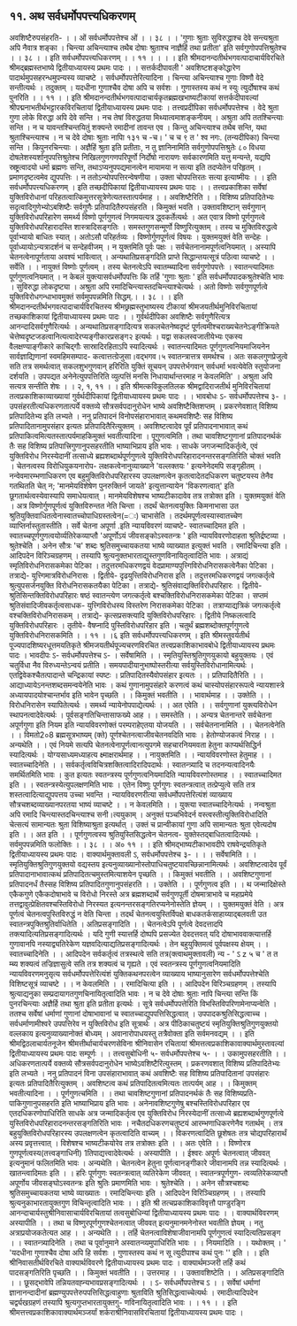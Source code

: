 ## ११. अथ सर्वधर्मोपपत्त्यधिकरणम्
अवशिष्टैरुपसंहरति-
। । ओं सर्वधर्मोपपत्तेश्च ओं । । ३८ । ।
'गुणाः श्रुताः सुविरुद्धाश्च देवे सन्त्यश्रुता अपि नैवात्र शङ्का ।
चिन्त्या अचिन्त्याश्च तथैब दोषाः श्रुताश्च नाज्ञैहिं तथा प्रतीता' इति
सर्वगुणोपपत्तिश्रुतेश्च । । ३८ । । इति सर्वधर्मोपपत्त्यधिकरणम् । । ११ । ।
। । इति श्रीमदानन्दतीर्थभगवत्पादाचार्यविरचिते श्रीमद्ब्रह्मस्तभाष्ये
द्वितीयाध्यायस्य प्रथमः पादः । ।
सत्तर्कदीपावली '
अवशिष्टशङ्कोद्धारेण पादार्थमुपसहरन्धमुपन्यस्य व्याचष्टे । सर्वधर्मोपपत्तेरित्यादिना । चिन्त्या
अचिन्त्याश्च गुणाः विष्णौ वेदे सन्तीत्यर्थः । तदुक्तम् । यदधीना गुणाश्चैव दोषा अपि च सर्वशः ।
गुणास्तस्य कथं न स्युः त्युर्दोषाश्च कथं पुनरिति । । ११ । ।
इति श्रीमदानन्दतीर्थभगवत्पादाचार्यकृतब्रह्मखभाष्यटीकायां
सत्तर्कदीपावल्यां श्रीपद्मनाभतीर्थभट्टारकविरचितायां
द्वितीयाध्यायस्य प्रथमः पादः ।
तत्त्वप्रदीपिका
सर्वधर्मोपपत्तेश्च । वेदे श्रुता गुणा लोके विरुद्धा अपि देवे सन्ति । नच तेषां विरुद्धतया
मिथ्यात्वमाशङ्कनीयम् । अश्रुता अपि ततश्चिन्त्याः सन्ति । न च यावन्तश्चिन्तयितुं शक्यन्ते रमादीनां
तावन्त एव । किन्तु अचिन्त्याश्च तथैब सन्ति, यथा श्रुताश्चिन्त्याश्च । न च देवे दोषाः श्रुताः नापिा १३१ च -च। ' च च ९ त ' श्व नगः.
(तन्यदीपिका)
चिन्त्या सन्ति । किपुनरचिन्त्याः । अज्ञैहिं श्रुता इति प्रतीताः, न तु ज्ञानिनामिति सर्वगुणोपपत्तिश्रुतेः
८० विधया दोषलेशस्यर्शानुपपत्तिश्रुतेश्च निखिलगुणगणपरिपूर्णो निर्दोषो नारायणः सर्वकारणमिति
यत्तु मन्यन्ते, यद्यपि स्रष्ट्रत्वादयो धर्मा ब्रह्मणः सन्ति, तथाऽप्यनुपपद्यमानत्वेन मायामया न सत्या
इति तदप्येतेन परिहृतम् । प्रमाणदृष्टत्वमेव द्युपपत्तिः । न ततोऽन्योपपत्तिरन्वेषणीया । उक्ता
चोपपत्तिरतः सत्या इत्याष्मीयः । । इति सर्वधर्मोपपत्त्यधिकरणम् ।
इति तच्छदीपिकायां द्वितीयाध्यायस्य प्रथमः पादः । ।
तत्त्वप्रकाशिका
सर्वेषां युक्तिविरोधानां परिहतत्वात्किमुत्तरसूत्रेणेत्यतस्तात्पर्यमाह । । अवशिष्टैरिति । । विशिष्य
प्रतिपादितेभ्यः सदृत्वादिगुणेभ्योऽबशिष्टैः सर्वगुणैः प्रतिपादितैरुपसंहरति । किमुक्तं भवति ।
उक्तावशिष्टान् सर्वगुणान् युक्तिविरोधपरिहारेण समर्थ्य विष्णो पूर्णगुणत्वं निगमयत्यत्र
द्ध्वकर्तेत्यर्थः । अत एवात्र विष्णो पूर्णगुणत्वे युक्तिविरोधपरिहारादस्ति शास्त्रादिसङ्गतिः ।
समस्तगुणसन्मूर्णो विष्णुरित्युक्तम् । तस्य च मुक्तिविरुद्धत्वे पूर्वाभ्यायो बाधितः स्यात् । अतोऽसौ
परिहर्तव्यः । विष्णोर्गुणपूर्णत्वं विषयः । युक्तमयुक्तं वेति सन्देहः । पूर्वाध्यायोऽन्यत्रादर्शनं च
सन्देहवीजम् । न युक्तमिति पूर्वः पक्षः । सर्वचेतनानामपूर्णत्वनियमात् । अस्यापि चेतनत्वेनापूर्णताया
अवश्यं भावित्वात् । अन्यथातिप्रसङ्गदिति प्राप्ते सिद्धान्तयत्सूत्रं पठित्वा व्याचष्टे । । सर्वेति । । नायुक्तं
विष्णोः पूर्णत्वम् । तस्य चेतनत्वेऽपि स्वातम्ब्यादिना सर्वगुणोपपत्तेः । स्वातन्त्यादिमतः
पूर्णगुणत्वनियमात् । न केबलं युक्त्यासर्वधर्मोपपत्तिः कि तर्हि 'गुणाः श्रुताः ' इति
सर्वधर्मोपपादकश्रुतेश्चेति भावः । सुविरुद्धा लोकदृष्ट्या । अश्रुता अपि
रमादिचिन्त्यास्तदचिन्त्याश्चेत्यर्थः । अतो विष्णोः सर्वगुणपूर्णत्वे युक्तिविरोधगन्धाभावमुक्तं
सर्वमुपपन्नमिति सिद्धम्.। । ३८ । ।
इति श्रीमदानन्दतीर्थभगवत्पादाचार्यविरचितस्य श्रीमछ्रह्मस्तुभाष्यस्य
टीकायां श्रीमजयतीर्थमुनिविरचितायां तच्छकाशिकायां द्वितीयाध्यायस्य प्रथमः पादः । ।
गुर्वर्थदीपिका
अवशिष्टैः सर्वगुणैरित्यत्र आनन्दादिसर्वगुणैरित्यर्थः । अन्यथातिप्रसङ्गादित्यत्र
सकलचेतनेष्वदृष्टं पूर्णत्वमीश्चराख्यचेतनेऽङ्गीक्रियते चेत्तेष्वदृष्टजडत्वानित्यत्वादेरप्यङ्गीकारप्रसङ्ग२
इत्यर्थः । यद्वा सकलस्वजातीयेभ्यः एकस्य वैलक्षण्याङ्गीकारे काचिद्गौः सास्रादिरहिताऽपि
स्यादित्यर्थः । स्वातन्त्यादिमतः पूर्णगुणत्वनियमाजियनेन सार्वज्ञाद्यिणानां स्वमहिमसम्पाद-
कत्वात्तत्ग्रेजुसा।वद्भगव।५ स्वातन्त्रात्तत्र समर्थश्च । अतः सकलगुणप्रेजुत्वे सति तत्र समर्थत्वात्
सकलशुभगुणवान् हरिरिति युक्तिं सूचयन् उपपत्तेर्भगवान् सर्वधर्मा भवत्येवेति स्तुयोजना
दर्शयति । उपपद्यत अनेनेत्युपपत्तिरिति व्युत्पत्तिं मनसि निधायार्थान्तरमाह न केवलमिति' ।
अश्रुता अपि सत्यत्र सन्तीति शेषः । । २, १, ११ । ।
इति श्रीमत्कविकुलतिलक श्रीमद्वादिराजतीर्थ मुनिविरचितायां तत्वप्रकाशिकाव्याख्यायां
गुर्वर्थदीपिकायां द्वितीयाध्यायस्य प्रथमः पादः । ।
भावबोधः
ऽ- सर्वधर्मोपपत्तेश्च ३- । उपसंहरतीत्यधिकरणतात्पर्ये वक्तव्ये सौत्रसर्वपदानुरोधेन भाष्ये
अवशिष्टैक्तिशप्तम् । प्रकरणेवशात् विशिष्य प्रतिपादितेभ्य इति लभ्यते ।
ननु प्रतिपादनं विनोपसंहाराभावात् कथमवशिष्टैः सह विशिष्य प्रतिपादितानामुपसंहार
इत्यतः प्रतिपादितैरित्युक्तम् । अवशिष्टत्वादेव पूर्वं प्रतिपादनाभावात् कथं
प्रतिपाकित्वमित्यतस्तात्पर्यमाहकिमुक्तं भवतीत्यादिना । पूगुणत्वमिति । तथा चावशिष्टगुणानां
प्रतिपादनर्थकं तैः सह विशिष्य प्रतिपात्त्रिगुणानुपसहरतीति भाष्याभिप्राय इति भावः । साधके
जगजन्मादिकर्तृत्वे, एवं युक्तिविरोध निरस्येदानीं तत्साध्ये ब्रह्यशब्दार्थपूर्णगुणत्वे
युक्तिविरोधपरिहारादनन्तरसङ्गतिरिति चोक्तं भवति । चेतनत्वस्य विरोधियुकयनारोप-
लक्षकत्वेनानुव्याख्याने 'वल्लक्तयः ' इत्यनेनेदमपि सङ्गृहीतम् ।
नन्वेवमारम्भणाधिकरण एव बहुमुक्तिविरोधपरिहारस्य उपलक्षणत्वेन कृतत्वादेतदधिकरण
चतुष्टयस्य तेनैव गतथितति चेत् न;
'मानमेयविशेषेण पुनरुक्तिर्न जायते'
इत्युत्तान्यायेन 'विकरणत्वात्' इति छूगतार्थत्वस्येवास्यापि समाधेयत्वात् । मानमेयविशेषश्च
भाष्यटीकादावेव तत्र तत्रोक्त इति । युक्तमयुक्तं वेति । अत्र विष्णोर्गुणपूर्णत्वं युक्तिविरुन्तत नेति
चिन्ता । तदर्थं चेतनत्वयुक्तिः किमनाभासा उत श्रुतियुक्तिवाधितत्वेनास्वातच्चोपाधिग्रस्तत्वेन(=ः)
चाभासेति । तदर्थमपूर्णत्वस्यास्वातच्चेण व्याप्तिर्नास्तुतास्तीति । सर्वे चेतना अपूर्णा .इति
न्यायविवरणं व्याचष्टे- स्वातच्चादिमत इति । स्वातच्चपूर्णगुणत्वयोर्व्यतिरेकव्याप्तौ 'अपूर्णोऽयं
जीवसङ्कोऽस्वतन्त्रः ' इति न्यायविवरणोदाहता श्रुतिर्द्रष्टव्या । श्रुतेश्चेति । अनेन सौत्रः 'च' शब्दः
श्रुतिसमुच्चायकतया भाष्ये व्याख्यात इत्युक्तं भवति । रमादिचिन्त्या इति । आदिपदेन
विरिञ्चग्रहणम् । तस्यापि श्रुत्यनुक्तभारताद्युस्तगुणविनायितृत्वादिति भावः । अत्राद्यं
स्मृतिविरोधनिरासकमेका पेटिका । तदुत्तरमधिकरणद्वयं वेदप्रामाण्यपुत्त्गिविरोधनिरासकत्वेनैका
पेटिका । तत्राद्ये- युत्त्गिमात्रविरोधनिरासः । द्वितीये- दृढयुत्त्तिविरोधनिरास इति ।
तदुत्तरमधिकरणद्वयं जगत्कर्तृत्वे श्रुत्युपसर्जनयुक्ति विरोधनिरासकतयैका पेटिका । तत्राद्ये-
श्रुतिसंवाद्यक्तिविरोधपरिहारः । द्वितीये- श्रुतिसिन्तक्तिविरोधपरिहारः षष्ठं स्वातन्त्येण
जगत्कर्तृत्वे बश्चक्तिविरोधनिरासकमेका पेटिका । सप्तमं श्रुतिसंवादिजीवकर्तृत्वसाधक-
युत्त्गिविरोधस्य विस्तरेण निरासकमेका पेटिका । तत्राप्याद्यत्रिकं जगत्कर्तृत्वे
वश्चक्तिविरोधनिरासकम् । तत्राद्ये- कृत्सप्रसक्त्यादि युक्तिविरोधपरिहारः । द्वितीये निष्कलत्वादि
युक्तिविरोधपरिहारः । तृतीये- वैषप्नादि पुस्तिविरोधपरिहार इति । चतुर्थं ब्रह्मशब्दोक्तपूर्णगुणत्वे
युक्तिविरोधनिरासकमिति । । ११ । ।६ इति सर्वधर्मोपपत्त्यधिकरणम् ।
इति श्रीमस्तुवर्यतीर्थ पूज्यपादशिष्यरधूत्तमयतिकृते श्रीमजयतीर्थपूज्यचरणविरचित
तत्त्वप्रकाशिकाभावबोधे द्वितीयाध्यायस्य प्रथमः पादः ।
भावदीपः
ऽ- सर्वधर्मोपपत्तेश्च ऽ- । सर्वेषामिति । । स्मृतियुस्तिश्रुतिगुणयुकायो बहुयुक्तयः । एवं
चतुर्विधा नैव विरुध्यन्तेऽन्वयं प्रतीति । समयपादीयानुभाष्पोस्तरीत्या सर्वयुस्तिविरोधानामित्यर्थः
। एतद्विवेकश्चैतत्पादान्ते चन्द्रिकायां स्पष्टः । प्रतिपादितस्यैवोपसंहार इत्यतः । । प्रतिपादितैरिति
। । आद्याध्यायेऽनन्तशब्दसमन्वयेनेति भावः । कथं गुणानामुपसंहारे करणत्वं कथं
चास्योपसंहाररूपत्वे न्यायशास्त्रे अध्यायपादयोश्चान्तर्भाव इति भावेन पृच्छति । । किमुक्तं
भवतीति । । भावार्थमाह । । उक्तेति । । विरोधनिरासेन स्यापितेत्यर्थः । समर्थ्य न्यायेनोपपाद्येत्यर्थः
। । अत एवेति । । सर्वगुणानां युक्त्यविरोधेन स्थापनत्वादेवेत्यर्थः । पूर्वसङ्गतिचिन्तासाफख्ये आह
। । समस्तेति । । अन्यत्र चेतनान्तरे सर्वचेतना अपूर्णगुणा इति नियम इति न्यायविवरणोक्तं
परम्पराहेएतया योजयति । । सर्वचेतनानामिति । । चेतनत्वेनेति । । विमतो2०8 ब्रह्मसूत्रभाष्यम्
(क्ते)
पूर्णश्चेतनत्वाजीवचेतनवदिति भावः । हेतोण्योजकत्वं निराह । । अन्यथेति । । एवं नियमे सत्यपि
चेतनत्वेनापूर्णत्वानत्युपगमे सहचारनियमवता हेतुना काप्यर्थसिद्धिर्न स्यादित्यर्थः ।
योग्यसाध्यमध्याहत्य क्ष्माक्षरार्थमाह । । नायुक्तमिति । । न्यायविवरणोस्त हेतुमाह । ।
स्वातच्चादिनेति । । सर्वकर्तृत्वविचित्रशक्तित्वादिरादिपदार्थः । स्वातन्त्र्यादि च
तदनन्यत्वादिनयैः समर्थितमिति भावः । कुत इत्यतः स्वतन्त्रस्य पूर्णगुणत्वनियमादिति
न्यायविवरणोस्तमाह । । स्वातच्चादिमत इति । । स्वतन्त्रस्येत्युपलक्षणमिति भावः । एतेन विष्णुः
पूर्णगुणः स्वतन्त्रत्वात् तत्प्रेप्युत्वे सति तत्र शस्तत्वादित्याद्युपपत्तय उच्चा भवन्ति ।
न्यायविवरणरीत्या सर्वधर्मोपपत्तेरित्यंशं व्याख्याय सौत्रचशब्दव्याख्यानपरतया भाष्यं व्याचष्टे । । न
केवलमिति । । युक्त्या स्वातच्चादिनेत्यर्थः । नन्वश्रुता अपि रमादि चिन्त्यास्तदचिन्त्याश्च
सनी।त्ययुकाम् । अनुक्तं पञ्चभिवेदर्न वस्त्वस्तीत्युक्तिविरोधादिति चेत्सत्यं सामान्यतः श्रुता
विशिष्याश्रुता इत्यर्थात् । उक्तं च प्रान्वीकायां गुणा अपि सामान्यतः श्रुता एवेत्यदोष इति । ।
अत इति । । पूर्णगुणत्वस्य श्रुतियुस्तिसिद्धत्वेन चेतनत्व- युक्तेस्तद्बाधितत्वादित्यर्थः ।
सर्वमुपपन्नमिति फलोक्तिः । । ३८ । । अ० ११ । ।
इति श्रीमद्भाष्यटीकाभावदीपे राषवेन्द्रयतिकृते द्वितीयाध्यायस्य प्रथमः पादः ।
वाक्यार्थमुक्तावली
ऽ, सर्वधर्मोपपत्तेश्च ३- । । । सर्वेषामिति । । स्मृतियुक्तिश्रुतिगुणयुक्तयो वद्यस्तय
इत्यनुव्याख्यानोस्तोपाधिचतुष्टयावच्छिन्नानामित्यर्थः । अवशिष्टत्वादेव पूर्वं प्रतिपादानाभावात्कथं
प्रतिपादितत्चमुस्तमित्याशयेन पृच्छति । । किमुक्तं भवतीति । । अवशिष्टगुणानां प्रतिपादनर्धं
तैस्सह विशिष्य प्रतिपादितगुणानुपसंहरति । । उक्तेति । । पूर्णगुणत्व इति । । थ जन्मादिक्षेस्ते
एकैकगुणे एकैकदोषाभावे च विरोधो निरस्ते अत्र ब्रह्मशब्दार्थे सर्वगुणपूर्ती दोषमात्राभावे च
महाप्रमेये तत्तद्वावुत्प्रेक्षितवश्चस्तिविरोधो निरस्यत इत्यनन्तरसङ्गतिरप्यनेनोस्तेति ज्ञेयम् । ।
युक्तमयुक्तं वेति । अत्र पूर्णत्वं चेतनत्वपुस्तिविरुद्धं न वेति चिन्ता । तदर्थं चेतनत्वयुस्तिर्विपक्षे
बाधकतर्कसाहाय्याद्बलवती उत स्वातन्त्रपुक्तिश्रुतिर्वाधितेति । अतिप्रसङ्गादिति । । चेतनत्वेऽपि
पूर्णत्वे देवदत्तादपि तक्त्यादित्यतिप्रसङ्गादित्यर्थः । यदि गुणी स्यात्तर्हि दोष्पपि प्रसज्येत देवदत्तवत्
यदि दोषाभाववाक्त्यात्तर्हि गुणावानपि नस्याद्व्यतिरेकेण यज्ञवदित्याद्यतिप्रसङ्गादित्यर्थः । तेन
बहुयुक्तिमत्वं पूर्वपक्षस्य क्षेयम् । । स्वातच्चादिनेति । । आदिपदेन सर्वकर्तृत्वं तत्रस्थत्वे सति तत्र(क्त्वाथमुक्तावली) न्य - ' ऽ z ५ च ' त त म्ब्य
शक्यत्वं तज्रिज्ञासुत्वे सति तत्र शक्यत्वं च गृह्यते । एवं स्वतन्त्रस्य पूर्णगुणत्वनियमादिति
न्यायविवरणमनुसृत्य सर्वधर्मोपपत्तेरित्यंशं युक्तिकथनपरत्वेन व्याख्याय भाष्यानुसारेण
सर्वधर्मोपपत्तेश्चेति विशिष्टसूत्रं व्याचष्टे । । न केवलमिति । । रमादिचित्या इति । । आदिपदेन
विरिञ्चग्रहणम् । तस्यापि श्रुत्याद्यनुका सम्प्रदायागतगुणचिनायितृत्वादिति भावः । न च देवे दोषाः
श्रुताः नापि चिन्त्या सन्ति किं पुनरचिन्त्याः अज्ञैर्हि तथा श्रुता इति प्रतीता इत्यर्थः । सूत्रे
सर्वधर्मोपपत्तेरिति विभस्तिविपरिणामेनाप्यन्वेति । ततश्च सर्वेषां धर्माणां गुणानां दोषाभावानां च
स्वातच्चाद्युपपत्तिसिद्धत्वात् । उपपादकश्रुतिसिद्धत्वाच्च । सर्वधर्माणामीश्वरे उपपत्तिरेव न
युक्तिविरोध इति सूत्रार्थः ।
अत्र पीठिकाचतुष्टयं स्मृतियुक्तिश्रुतिगुणयुक्तयो वल्लकाय इत्यनुव्याख्यानोक्तं बोध्यम् ।
अवानारोपाधयस्तु तत्रैवोक्ता इति सर्वमनवद्यम् । ।
इति श्रीमद्विठलाचार्यतनूजेन श्रीमत्तीर्थाचार्यचरणसेविना श्रीनिवासेन रचितायां
श्रीमत्तत्वप्रकाशिकावाक्यार्थमुस्तावल्यां द्वितीयाध्यायस्य प्रथमः पादः सम्पूर्णः । ।
तत्त्वसुबोधिनी
५- सर्वधर्मोपपत्तेश्च ५- । । उकामुपसहरतीति । । अधिकरणतात्पर्ये वक्तव्ये सौत्रसर्वपदानुरोधेन
भाष्येऽवशिष्टैरित्युस्तम् । प्रकरणवशात् विशिष्य प्रतिपादितेभ्यः इति लभ्यते । ननु प्रतिपादनं
विना उपसंहाराभावात् कथं अवशिष्टैः सह विशिष्य प्रतिपादितानां उपसंहारः इत्यतः
प्रतिपादितैरित्युक्तम् ।
अवशिष्टत्व कथं प्रतिपादितत्वमित्यतः तात्पर्यम् आह । । किमुक्तम् भवतीत्यादिना । ।
पूर्णगुणत्चमिति । । तथा चावशिष्टगुणानां प्रतिपादनर्थकं तैः सह विशिष्यप्रति-
पाकिगुणानुपसहरति इति भाष्याभिप्राय इति भावः । अनेनावशिष्टगुणेषु बश्चस्तिविरोधपरिहार
एव एतदधिकरणोपाधिरिति साधके अत्र जन्मादिकर्तृत्व एव युक्तिविरोध निरस्येदानीं तत्साध्ये
ब्रह्यशब्दार्थगुणपूर्णत्वे युस्तिविरोधपरिहारादनन्तरसङ्गतिरिति भावः । नचैतदधिकरणचतुष्टयं
आरम्भणाधिकरणेनैव गतार्थम् । तत्र बहुयुक्तिविरोधपरिहारस्य उपलक्षणत्वेन कृतत्वादिति
वाच्यम् । । विकरणत्वादिति छूशेषतः तत्र चोद्यपरिहारार्थं अस्य प्रवृत्तत्त्वात् । विशेषश्च
भाष्यटीकयोरेव तत्र तत्रोक्तः इति । । अतः एवेति । । विष्णोरत्र गुणपूर्णत्वस्य(तत्त्वङ्गाधिनी)
1तिपाद्यत्त्वादेवेत्यर्थः । अस्यापीति । । ईश्वरः अपूर्णः चेतनत्वात् जीववत् इत्यनुमानं फलितमिति
भावः । अन्यथेति । चेतनत्वेन हेतुना पूर्णत्वानङ्गीकारे जीवानामपि तन्न स्यादित्यर्थः ।
खातन्त्वादिमतः इति । । हरिः पूर्णगुणः स्वतन्त्रत्वात् व्यतिरेकेण जीववत् । स्वातन्त्रपूर्णगुण-
त्वव्यतिरेकव्याप्तौ अपूर्णोय जीवसङ्घोऽस्वतन्त्रः इति श्रुतिः प्रमाणमिति भावः । श्रुतेश्चेति । । अनेन
सौत्रश्चशब्दः श्रुतिसमुच्चायकतया भाष्ये व्याख्यातः । रमादिचिन्त्याः इति । आदिपदेन
विरिञ्चिग्रहणम् । । तस्यापि श्रुत्यनुकाभारतायुक्तगुण विचिन्तृत्वादिति भावः । ।
इति श्री तत्चप्रकाशिकाविवृत्तौ पाण्डुरङ्गि आनन्दाचार्यस्तुश्रीनिवासाचार्यविरचितायां
तत्वसुबोधिन्यां द्वितीयाध्यायस्य प्रथमः पादः । ।
वाक्यार्थविवरणम्
अस्यापीति । । तथा च विष्णुरपूर्णगुणश्चेतनत्वात् जीववत् इत्यनुमानमनेनोस्त भवतीति
ज्ञेयम् । नतु अत्राप्रयोजकतेत्यत आह । । अन्यथेति । । तर्हि चेतनत्वाविशेषाजीवानामपि
पूर्णगुणत्वं स्यादित्यतिप्रसङ्ग । । स्वातन्त्र्यादिनेति । तथा च पूर्वानुमाने अस्वातन्व्यमुपाधिरिति
भावः । । नियमादिति । । यथोक्तम् । ' 'यदधीना गुणाश्चैव दोषा अपि हि सर्वशः । गुणास्तस्य
कथं न सू त्युदीपाश्च कथं पुनः '' इति । ।
इति श्रीनिवासतीर्थविरचिते वाक्यार्थविवरणे द्वितीयाध्यायस्य प्रथमः पादः ।
वाक्यार्थमञ्जरी
तर्हि कथं पादसङ्गतिरिति पृच्छति । । किमुक्तं भवतीति । । उत्तरमाह । । उक्तावशिष्टेति । ।
अतिप्रसङ्गादिति । । छूसद्भावेपि तन्नियतवह्न्यभावप्रसङ्गादित्यर्थः । । ऽ- सर्वधर्मोपपत्तेश्च ऽ । ।
सर्वेषां धर्माणां ज्ञानानन्दादीनां ब्रह्मण्युपपत्तेरुपपत्तिसिद्धत्वाहुणाः श्रुताविति
श्रुतिसिद्धत्वाच्चेत्यर्थः । रमादीत्यादिपदेन चर्द्व्यखग्रहणं तस्यापि श्रुत्यगुप्तभारतायुक्तगु-
णविनायितृत्वादिति भावः । । ११ । ।
इति श्रीमत्तत्त्वप्रकाशिकावाक्यार्थमञ्जर्यां शर्कराश्रीनिवासविरचितायां
द्वितीयाध्यायस्य प्रथमः पादः ।
